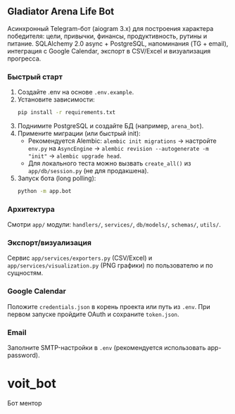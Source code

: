## Gladiator Arena Life Bot

Асинхронный Telegram-бот (aiogram 3.x) для построения характера победителя: цели, привычки, финансы, продуктивность, рутины и питание. SQLAlchemy 2.0 async + PostgreSQL, напоминания (TG + email), интеграция с Google Calendar, экспорт в CSV/Excel и визуализация прогресса.

### Быстрый старт

1. Создайте .env на основе `.env.example`.
2. Установите зависимости:
   ```bash
   pip install -r requirements.txt
   ```
3. Поднимите PostgreSQL и создайте БД (например, `arena_bot`).
4. Примените миграции (или быстрый init):
   - Рекомендуется Alembic: `alembic init migrations` → настройте `env.py` на `AsyncEngine` → `alembic revision --autogenerate -m "init"` → `alembic upgrade head`.
   - Для локального теста можно вызвать `create_all()` из `app/db/session.py` (не для продакшена).
5. Запуск бота (long polling):
   ```bash
   python -m app.bot
   ```

### Архитектура

Смотри `app/` модули: `handlers/`, `services/`, `db/models/`, `schemas/`, `utils/`.

### Экспорт/визуализация

Сервис `app/services/exporters.py` (CSV/Excel) и `app/services/visualization.py` (PNG графики) по пользователю и по сущностям.

### Google Calendar

Положите `credentials.json` в корень проекта или путь из `.env`. При первом запуске пройдите OAuth и сохраните `token.json`.

### Email

Заполните SMTP-настройки в `.env` (рекомендуется использовать app-password).

# voit_bot
Бот ментор
